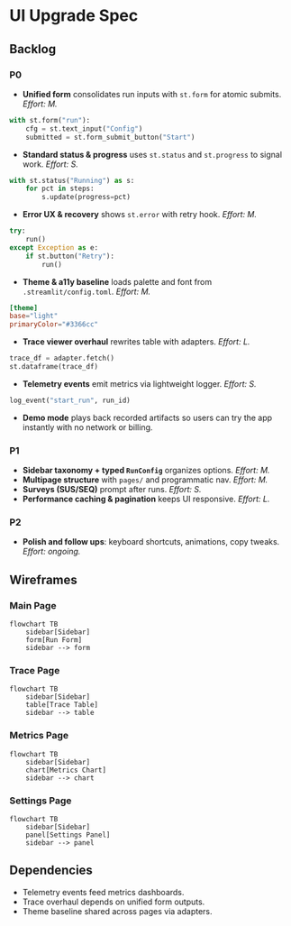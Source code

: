 # UI Upgrade Spec

## Backlog
### P0
- **Unified form** consolidates run inputs with `st.form` for atomic submits. *Effort: M.*
```python
with st.form("run"):
    cfg = st.text_input("Config")
    submitted = st.form_submit_button("Start")
```
- **Standard status & progress** uses `st.status` and `st.progress` to signal work. *Effort: S.*
```python
with st.status("Running") as s:
    for pct in steps:
        s.update(progress=pct)
```
- **Error UX & recovery** shows `st.error` with retry hook. *Effort: M.*
```python
try:
    run()
except Exception as e:
    if st.button("Retry"):
        run()
```
- **Theme & a11y baseline** loads palette and font from `.streamlit/config.toml`. *Effort: M.*
```toml
[theme]
base="light"
primaryColor="#3366cc"
```
- **Trace viewer overhaul** rewrites table with adapters. *Effort: L.*
```python
trace_df = adapter.fetch()
st.dataframe(trace_df)
```
- **Telemetry events** emit metrics via lightweight logger. *Effort: S.*
```python
log_event("start_run", run_id)
```
- **Demo mode** plays back recorded artifacts so users can try the app instantly with no network or billing.

### P1
- **Sidebar taxonomy + typed `RunConfig`** organizes options. *Effort: M.*
- **Multipage structure** with `pages/` and programmatic nav. *Effort: M.*
- **Surveys (SUS/SEQ)** prompt after runs. *Effort: S.*
- **Performance caching & pagination** keeps UI responsive. *Effort: L.*

### P2
- **Polish and follow ups**: keyboard shortcuts, animations, copy tweaks. *Effort: ongoing.*

## Wireframes
### Main Page
```mermaid
flowchart TB
    sidebar[Sidebar]
    form[Run Form]
    sidebar --> form
```

### Trace Page
```mermaid
flowchart TB
    sidebar[Sidebar]
    table[Trace Table]
    sidebar --> table
```

### Metrics Page
```mermaid
flowchart TB
    sidebar[Sidebar]
    chart[Metrics Chart]
    sidebar --> chart
```

### Settings Page
```mermaid
flowchart TB
    sidebar[Sidebar]
    panel[Settings Panel]
    sidebar --> panel
```

## Dependencies
- Telemetry events feed metrics dashboards.
- Trace overhaul depends on unified form outputs.
- Theme baseline shared across pages via adapters.
